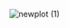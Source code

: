 ![newplot (1)](https://user-images.githubusercontent.com/46030344/180580829-410d37ea-65a5-429a-9526-25c9ff8007cd.png)
